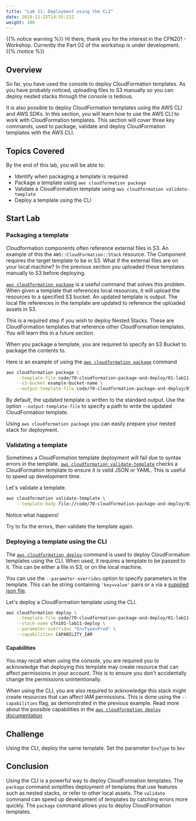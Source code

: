 ```yaml
---
title: "Lab 11: Deployment using the CLI"
date: 2019-11-25T14:55:21Z
weight: 100
---
```


{{% notice warning %}}
Hi there, thank you for the interest in the CFN201 - Workshop.
Currently the Part 02 of the workshop is under development.
{{% /notice %}}

## Overview

So far, you have used the console to deploy CloudFormation templates.
As you have probably noticed, uploading files to S3 manually so you can deploy nested stacks through the console is tedious.

It is also possible to deploy CloudFormation templates using the AWS CLI and AWS SDKs. 
In this section, you will learn how to use the AWS CLI to work with CloudFormation templates.
This section will cover three key commands, used to package, validate and deploy CloudFormation templates with the AWS CLI.


## Topics Covered

By the end of this lab, you will be able to:
* Identify when packaging a template is required
* Package a template using `aws cloudformation package`
* Validate a CloudFormation template using `aws cloudformation validate-template`
* Deploy a template using the CLI

## Start Lab

### Packaging a template

Cloudformation components often reference external files in S3. 
An example of this the `AWS::CloudFormation::Stack` resource. 
The Component requires the target template  to be in S3.
What if the external files are on your local machine? 
In the previous section you uploaded these templates manually to S3 before deploying.

[`aws cloudformation package`](https://docs.aws.amazon.com/cli/latest/reference/cloudformation/package.html) is a useful command that solves this problem. 
When given a template that references local resources, it will upload the resources to a specified S3 bucket. 
An updated template is output. 
The local file references in the template are updated to reference the uploaded assets in S3.

This is a required step if you wish to deploy Nested Stacks. 
These are CloudFormation templates that reference other CloudFormation templates. 
You will learn this in a future section.

When you package a template, you are required to specify an S3 Bucket to package the contents to.

Here is an example of using the [`aws cloudformation package`](https://docs.aws.amazon.com/cli/latest/reference/cloudformation/package.html) command

```bash
aws cloudformation package \
    --template-file code/70-cloudformation-package-and-deploy/01-lab11-deploy.yaml \
    --s3-bucket example-bucket-name \
    --output-template-file code/70-cloudformation-package-and-deploy/01-lab11-deploy-packaged.yaml
```

By default, the updated template is written to the standard output. Use the option `--output-template-file` to specify a path to write the updated CloudFormation template.

Using `aws cloudformation package` you can easily prepare your nested stack for deployment.

### Validating a template

Sometimes a CloudFormation template deployment will fail due to syntax errors in the template.
[`aws cloudformation validate-template`](https://docs.aws.amazon.com/cli/latest/reference/cloudformation/validate-template.html) checks a CloudFormation template to ensure it is valid JSON or YAML. This is useful to speed up development time.

Let's validate a template.

```bash
aws cloudformation validate-template \
    --template-body file://code/70-cloudformation-package-and-deploy/02-lab11-bad-template.yaml
```

Notice what happens!

Try to fix the errors, then validate the template again.

### Deploying a template using the CLI

The [`aws cloudformation deploy`](https://docs.aws.amazon.com/cli/latest/reference/cloudformation/deploy/index.html) command is used to deploy CloudFormation templates using the CLI.
When used, it requires a template to be passed to it. 
This can be either a file in S3, or on the local machine.

You can use the `--parameter-overrides` option to specify parameters in the template. 
This can be  string containing `'key=value'` pairs or a via a [supplied json file](https://docs.aws.amazon.com/cli/latest/userguide/cli-usage-parameters.html#cli-usage-parameters-json).

Let's deploy a CloudFormation template using the CLI.

```bash
aws cloudformation deploy \
    --template-file code/70-cloudformation-package-and-deploy/01-lab11-deploy.yaml \
    --stack-name cfn101-lab11-deploy \
    --parameter-overrides "EnvType=Prod" \
    --capabilities CAPABILITY_IAM
```

#### Capabilities

You may recall when using the console, you are required you to acknowledge that deploying this template may create resource that can affect permissions in your account. 
This is to ensure you don't accidentally change the permissions unintentionally.

When using the CLI, you are also required to acknowledge this stack might create resources that can affect IAM permissions. 
This is done using the `--capabilities` flag, as demonstrated in the previous example. 
Read more about the possible capabilities in the [`aws cloudformation deploy` documentation](https://docs.aws.amazon.com/cli/latest/reference/cloudformation/deploy/index.html)

## Challenge

Using the CLI, deploy the same template. Set the parameter `EnvType` to `Dev`

## Conclusion

Using the CLI is a powerful way to deploy CloudFormation templates. The `package` command simplifies deployment of templates that use features such as nested stacks, or refer to other local assets. 
The `validate` command can speed up development of templates by catching errors more quickly. 
The `package` command allows you to deploy CloudFormation templates.
